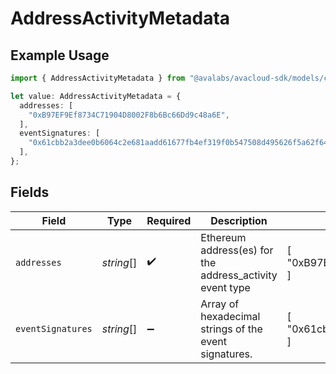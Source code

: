 # AddressActivityMetadata

## Example Usage

```typescript
import { AddressActivityMetadata } from "@avalabs/avacloud-sdk/models/components";

let value: AddressActivityMetadata = {
  addresses: [
    "0xB97EF9Ef8734C71904D8002F8b6Bc66Dd9c48a6E",
  ],
  eventSignatures: [
    "0x61cbb2a3dee0b6064c2e681aadd61677fb4ef319f0b547508d495626f5a62f64",
  ],
};
```

## Fields

| Field                                                                    | Type                                                                     | Required                                                                 | Description                                                              | Example                                                                  |
| ------------------------------------------------------------------------ | ------------------------------------------------------------------------ | ------------------------------------------------------------------------ | ------------------------------------------------------------------------ | ------------------------------------------------------------------------ |
| `addresses`                                                              | *string*[]                                                               | :heavy_check_mark:                                                       | Ethereum address(es) for the address_activity event type                 | [<br/>"0xB97EF9Ef8734C71904D8002F8b6Bc66Dd9c48a6E"<br/>]                 |
| `eventSignatures`                                                        | *string*[]                                                               | :heavy_minus_sign:                                                       | Array of hexadecimal strings of the event signatures.                    | [<br/>"0x61cbb2a3dee0b6064c2e681aadd61677fb4ef319f0b547508d495626f5a62f64"<br/>] |
